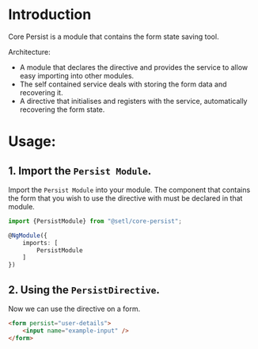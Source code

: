 # Introduction
Core Persist is a module that contains the form state saving tool.

Architecture:
* A module that declares the directive and provides the service to allow easy importing into other modules.
* The self contained service deals with storing the form data and recovering it.
* A directive that initialises and registers with the service, automatically recovering the form state.

# Usage:
## 1. Import the `Persist Module`.

Import the `Persist Module` into your module. The component that contains the form that you wish to use the directive with must be declared in that module.

```typescript
import {PersistModule} from "@setl/core-persist";

@NgModule({
    imports: [
        PersistModule
    ]
})
```

## 2. Using the `PersistDirective`.

Now we can use the directive on a form.

```html
<form persist="user-details">
    <input name="example-input" />
</form>
```
